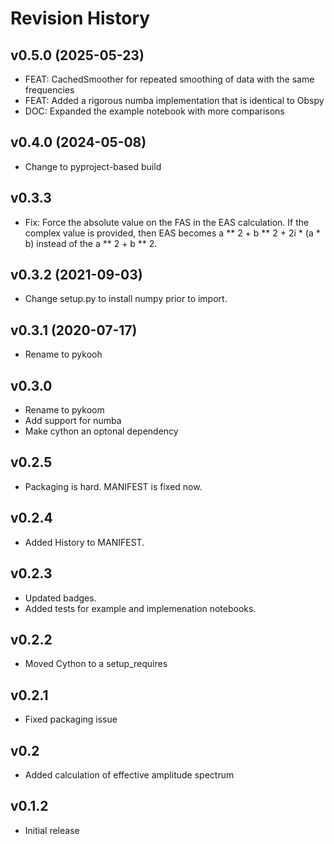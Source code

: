 # Revision History

## v0.5.0 (2025-05-23)

- FEAT: CachedSmoother for repeated smoothing of data with the same frequencies
- FEAT: Added a rigorous numba implementation that is identical to Obspy
- DOC: Expanded the example notebook with more comparisons

## v0.4.0 (2024-05-08)

- Change to pyproject-based build

## v0.3.3

- Fix: Force the absolute value on the FAS in the EAS calculation. If
  the complex value is provided, then EAS becomes a \*\* 2 + b
  \*\* 2 + 2i \* (a \* b) instead of the a \*\* 2 + b \*\* 2.

## v0.3.2 (2021-09-03)

- Change setup.py to install numpy prior to import.

## v0.3.1 (2020-07-17)

- Rename to pykooh

## v0.3.0

- Rename to pykoom
- Add support for numba
- Make cython an optonal dependency

## v0.2.5

- Packaging is hard. MANIFEST is fixed now.

## v0.2.4

- Added History to MANIFEST.

## v0.2.3

- Updated badges.
- Added tests for example and implemenation notebooks.

## v0.2.2

- Moved Cython to a setup_requires

## v0.2.1

- Fixed packaging issue

## v0.2

- Added calculation of effective amplitude spectrum

## v0.1.2

- Initial release
